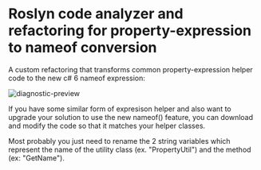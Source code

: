 # Roslyn code analyzer and refactoring for property-expression to nameof conversion

A custom refactoring that transforms common property-expression helper code to the new c# 6 nameof expression:

![diagnostic-preview](https://user-images.githubusercontent.com/338856/233630049-0af3fd66-b1f9-4849-b40c-943f387ffa42.png)

If you have some similar form of expresison helper and also want to upgrade your solution to use the new nameof() feature, you can download and modify the code so that it matches your helper classes. 

Most probably you just need to rename the 2 string variables which represent the name of the utility class (ex. "PropertyUtil") and the method (ex: "GetName").
